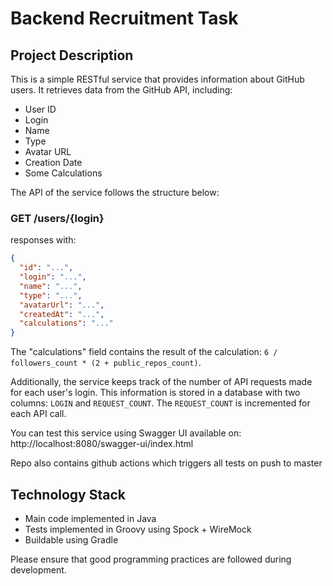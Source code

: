 # Backend Recruitment Task

## Project Description

This is a simple RESTful service that provides information about GitHub users. It retrieves data from the GitHub API, including:

- User ID
- Login
- Name
- Type
- Avatar URL
- Creation Date
- Some Calculations

The API of the service follows the structure below:

### GET /users/{login}

responses with:

```json
{
  "id": "...",
  "login": "...",
  "name": "...",
  "type": "...",
  "avatarUrl": "...",
  "createdAt": "...",
  "calculations": "..."
}
```

The "calculations" field contains the result of the calculation: `6 / followers_count * (2 + public_repos_count)`.

Additionally, the service keeps track of the number of API requests made for each user's login. This information is stored in a database with two columns: `LOGIN` and `REQUEST_COUNT`. The `REQUEST_COUNT` is incremented for each API call.

You can test this service using Swagger UI available on: http://localhost:8080/swagger-ui/index.html

Repo also contains github actions which triggers all tests on push to master

## Technology Stack

- Main code implemented in Java
- Tests implemented in Groovy using Spock + WireMock
- Buildable using Gradle

Please ensure that good programming practices are followed during development.